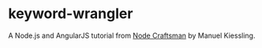 # keyword-wrangler

A Node.js and AngularJS tutorial from [Node Craftsman](https://leanpub.com/nodecraftsman) by Manuel Kiessling.
